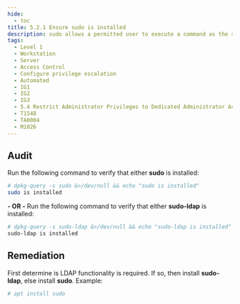 ```yaml
---
hide:
  - toc
title: 5.2.1 Ensure sudo is installed
description: sudo allows a permitted user to execute a command as the superuser or another user, as specified by the security policy. The invoking user's real (not effective) user ID is used to determine the user name with which to query the security policy.
tags:
  - Level 1
  - Workstation
  - Server
  - Access Control
  - Configure privilege escalation
  - Automated
  - IG1
  - IG2
  - IG3
  - 5.4 Restrict Administrator Privileges to Dedicated Administrator Accounts
  - T1548
  - TA0004
  - M1026
---
```


## Audit
Run the following command to verify that either **sudo** is installed:
```bash
# dpkg-query -s sudo &>/dev/null && echo "sudo is installed"
sudo is installed
```

**- OR -**
Run the following command to verify that either **sudo-ldap** is installed:
```bash
# dpkg-query -s sudo-ldap &>/dev/null && echo "sudo-ldap is installed"
sudo-ldap is installed
```

## Remediation
First determine is LDAP functionality is required. If so, then install **sudo-ldap**, else install **sudo**.
Example:
```bash
# apt install sudo
```
